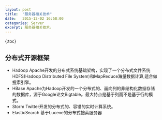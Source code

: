 ```yaml
---
layout: post
title:  "服务器相关技术"
date:   2015-12-02 16:58:00
categories: Server
excerpt: 服务器相关技术。
---
```


{:toc}

## 分布式开源框架
- Hadoop Apache开发的分布式系统基础架构，实现了一个分布式文件系统HDFS(Hadoop Distributed File System)和MapReduce海量数据计算,适合做搜索引擎。
- HBase Apache为Hadoop开发的一个分布式的、面向列的非结构化数据存储的数据库，源于Google论文Bigtable。最大特点是基于列而不是基于行的模式。
- Storm Twitter开发的分布式的、容错的实时计算系统。
- ElasticSearch 基于Lucene的分布式搜索服务器
